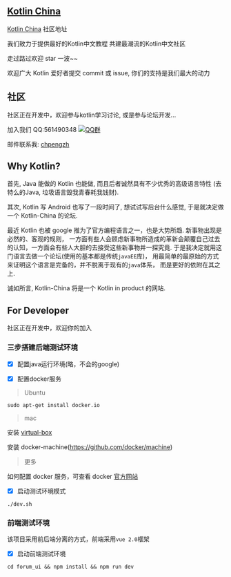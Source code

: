 ## [Kotlin China](https://kotlin-china.wiki)

[Kotlin China](https://kotlin-china.wiki) 社区地址

我们致力于提供最好的Kotlin中文教程 共建最潮流的Kotlin中文社区

走过路过欢迎 star 一波~~

欢迎广大 Kotlin 爱好者提交 commit 或 issue, 你们的支持是我们最大的动力

## 社区

社区正在开发中，欢迎参与kotlin学习讨论, 或是参与论坛开发...

加入我们 QQ:561490348 [![QQ群](http://pub.idqqimg.com/wpa/images/group.png)](//shang.qq.com/wpa/qunwpa?idkey=3ca5ebb183d90a980fff13e960380bdd660b3475e1434b12e35d42d5df0428b6)

邮件联系我: [chpengzh](mailto:chpengzh@foxmail.com)

## Why Kotlin?

首先, Java 能做的 Kotlin 也能做, 而且后者诚然具有不少优秀的高级语言特性 (去特么的Java, 垃圾语言毁我青春耗我钱财).

其次, Kotlin 写 Android 也写了一段时间了, 想试试写后台什么感觉, 于是就决定做一个 Kotlin-China 的论坛.

最近 Kotlin 也被 google 推为了官方编程语言之一，也是大势所趋.
新事物出现是必然的、客观的规则， 一方面有些人会顾虑新事物所造成的革新会颠覆自己过去的认知，一方面会有些人大胆的去接受这些新事物并一探究竟.
于是我决定就用这门语言去做一个论坛(使用的基本都是传统`javaEE`库)， 用最简单的最原始的方式来证明这个语言是完备的，并不脱离于现有的`java`体系， 而是更好的依附在其之上.

诚如所言, Kotlin-China 将是一个 Kotlin in product 的网站. 

## For Developer

社区正在开发中，欢迎你的加入

### 三步搭建后端测试环境
 
- [x] 配置java运行环境(略，不会的google)

- [x] 配置docker服务

> Ubuntu
    
```shell
sudo apt-get install docker.io
```

> mac 

安装 [virtual-box](https://www.virtualbox.org/wiki/Downloads)

安装 docker-machine(https://github.com/docker/machine)

> 更多

如何配置 docker 服务，可查看 docker [官方网站](https://www.docker.com/)

- [x] 启动测试环境模式

```
./dev.sh
```

### 前端测试环境

该项目采用前后端分离的方式，前端采用`vue 2.0`框架

- [x] 启动前端测试环境

```shell
cd forum_ui && npm install && npm run dev
```